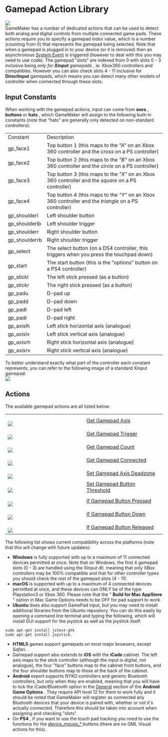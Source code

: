 # Gamepad Action Library

  
![](https://gms.magecorn.com/Manual/assets/Images/Scripting_Reference/Drag_And_Drop/Reference/Gamepad/Lib_GamePad.png)  
GameMaker has a number of dedicated actions that can be used to detect
both analog and digital controls from multiple connected game pads.
These actions require you to specify a gamepad *index* value, which is a
number (counting from 0) that represents the gamepad being selected.
Note that when a gamepad is plugged in to your device (or it is removed)
then an asynchronous [System
Event](../../../The_Asset_Editors/Object_Properties/Async_Events) is
triggered (however to deal with this you may need to use code). The
gamepad "slots" are indexed from 0 with slots 0 - 3 inclusive being
*only for **Xinput** gamepads* , ie: Xbox360 controllers and
compatibles. However you can also check slots 4 - 11 inclusive for
**DirectInput** gamepads, which means you can detect many other models
of controller when connected through these slots.

## Input Constants

When working with the gamepad actions, input can come from **axes** ,
**buttons** or **hats** , which GameMaker will assign to the following
built-in constants (note that "hats" are generally only detected on
non-standard controllers):

|               |                                                                                                       |
|---------------|-------------------------------------------------------------------------------------------------------|
| Constant      | Description                                                                                           |
| gp_face1      | Top button 1 (this maps to the *"A"* on an Xbox 360 controller and the *cross* on a PS controller)    |
| gp_face2      | Top button 2 (this maps to the *"B"* on an Xbox 360 controller and the *circle* on a PS controller)   |
| gp_face3      | Top button 3 (this maps to the *"X"* on an Xbox 360 controller and the *square* on a PS controller)   |
| gp_face4      | Top button 4 (this maps to the *"Y"* on an Xbox 360 controller and the *triangle* on a PS controller) |
| gp_shoulderl  | Left shoulder button                                                                                  |
| gp_shoulderlb | Left shoulder trigger                                                                                 |
| gp_shoulderr  | Right shoulder button                                                                                 |
| gp_shoulderrb | Right shoulder trigger                                                                                |
| gp_select     | The select button (on a DS4 controller, this triggers when you press the touchpad down)               |
| gp_start      | The start button (this is the "options" button on a PS4 controller)                                   |
| gp_stickl     | The left stick pressed (as a button)                                                                  |
| gp_stickr     | The right stick pressed (as a button)                                                                 |
| gp_padu       | D-pad up                                                                                              |
| gp_padd       | D-pad down                                                                                            |
| gp_padl       | D-pad left                                                                                            |
| gp_padr       | D-pad right                                                                                           |
| gp_axislh     | Left stick horizontal axis (analogue)                                                                 |
| gp_axislv     | Left stick vertical axis (analogue)                                                                   |
| gp_axisrh     | Right stick horizontal axis (analogue)                                                                |
| gp_axisrv     | Right stick vertical axis (analogue)                                                                  |

To better understand exactly what part of the controller each constant
represents, you can refer to the following image of a standard Xinput
gamepad:  
![](https://gms.magecorn.com/Manual/assets/Images/Scripting_Reference/Drag_And_Drop/Reference/Gamepad/GamePad.png)  

## Actions

The available gamepad actions are all listed below:

<table>
<colgroup>
<col style="width: 50%" />
<col style="width: 50%" />
</colgroup>
<tbody>
<tr class="odd">
<td><br />
<img
src="https://gms.magecorn.com/Manual/assets/Images/Scripting_Reference/Drag_And_Drop/Reference/Gamepad/i_GamePad_Get_Axis.png" /><br />
</td>
<td><a href="Get_Gamepad_Axis">Get Gamepad Axis</a></td>
</tr>
<tr class="even">
<td><br />
<img
src="https://gms.magecorn.com/Manual/assets/Images/Scripting_Reference/Drag_And_Drop/Reference/Gamepad/i_GamePad_Get_Trigger.png" /><br />
</td>
<td><a href="Get_Gamepad_Trigger">Get Gamepad Trigger</a></td>
</tr>
<tr class="odd">
<td><br />
<img
src="https://gms.magecorn.com/Manual/assets/Images/Scripting_Reference/Drag_And_Drop/Reference/Gamepad/i_GamePad_Get_Count.png" /><br />
</td>
<td><a href="Get_Gamepad_Count">Get Gamepad Count</a></td>
</tr>
<tr class="even">
<td><br />
<img
src="https://gms.magecorn.com/Manual/assets/Images/Scripting_Reference/Drag_And_Drop/Reference/Gamepad/i_GamePad_Get_Connected.png" /><br />
</td>
<td><a href="Get_Gamepad_Connected">Get Gamepad Connected</a></td>
</tr>
<tr class="odd">
<td><br />
<img
src="https://gms.magecorn.com/Manual/assets/Images/Scripting_Reference/Drag_And_Drop/Reference/Gamepad/i_GamePad_Set_Axis_Deadzone.png" /><br />
</td>
<td><a href="Set_Gamepad_Axis_Deadzone">Set Gamepad Axis
Deadzone</a></td>
</tr>
<tr class="even">
<td><br />
<img
src="https://gms.magecorn.com/Manual/assets/Images/Scripting_Reference/Drag_And_Drop/Reference/Gamepad/i_GamePad_Set_Button_Threshold.png" /><br />
</td>
<td><a href="Set_Gamepad_Button_Threshold">Set Gamepad Button
Threshold</a></td>
</tr>
<tr class="odd">
<td><br />
<img
src="https://gms.magecorn.com/Manual/assets/Images/Scripting_Reference/Drag_And_Drop/Reference/Gamepad/i_GamePad_If_Button_Pressed.png" /><br />
</td>
<td><a href="If_Gamepad_Button_Pressed">If Gamepad Button
Pressed</a></td>
</tr>
<tr class="even">
<td><br />
<img
src="https://gms.magecorn.com/Manual/assets/Images/Scripting_Reference/Drag_And_Drop/Reference/Gamepad/i_GamePad_If_Button_Down.png" /><br />
</td>
<td><a href="If_Gamepad_Button_Down">If Gamepad Button Down</a></td>
</tr>
<tr class="odd">
<td><br />
<img
src="https://gms.magecorn.com/Manual/assets/Images/Scripting_Reference/Drag_And_Drop/Reference/Gamepad/i_GamePad_If_Button_Released.png" /><br />
</td>
<td><a href="If_Gamepad_Button_Released">If Gamepad Button
Released</a></td>
</tr>
</tbody>
</table>

The following list shows current compatibility across the platforms
(note that this will change with future updates):

-   **Windows** is fully supported with up to a maximum of 11 connected
    devices permitted at once. Note that on Windows, the first 4 gamepad
    slots (0 - 3) are handled using the XInput dll, meaning that only
    XBox controllers may be 100% compatible and that for other
    controller types you should check the rest of the gamepad slots (4 -
    11).
-   **macOS** is supported with up to a maximum of 4 connected devices
    permitted at once, and these devices can ONLY be of the type
    Playstation3 or Xbox 360. Please note that the " **Build for Mac
    AppStore** " option in Mac Game Options needs to be OFF for pad
    support to work.
-   **Ubuntu** does also support GamePad input, but you may need to
    install additional libraries from the Ubuntu repository. You can do
    this easily by opening a command line terminal and typing the
    following, which will install GUI support for the joystick as well
    as the joystick itself:

``` gml
sudo apt-get install jstest-gtk
sudo apt-get install joystick.
```

-   **HTML5** games support gamepads on most major browsers, except
    *Safari* .
-   Gamepad support also extends to **iOS** with the **iCade** cabinet.
    The left axis maps to the stick controller (although the input is
    digital, not analogue), the four "face" buttons map to the cabinet
    front buttons, and the four shoulder buttons map to those at the
    back of the cabinet.
-   **Android** export supports NYKO controllers and generic Bluetooth
    controllers, but only when they are enabled, meaning that you will
    have to tick the iCade/Bluetooth option in the
    [General](../../../Settings/Game_Options/Android) section of the
    **Android Game Options** . They require API level 12 for them to
    work fully and it should be noted that GameMaker will register as
    connected any Bluetooth devices that your device is paired with,
    whether or not it's actually connected. Therefore this should be
    taken into account when assigning and checking "slots".
-   On **PS4** , if you want to use the touch pad tracking you need to
    use the functions for the [ device_mouse\_\*
    ](../../../GameMaker_Language/GML_Reference/Game_Input/Device_Input/Device_Input)
    buttons (there are no GML Visual actions for this).
